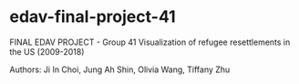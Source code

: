 # edav-final-project-41

FINAL EDAV PROJECT - Group 41
Visualization of refugee resettlements in the US (2009-2018)

Authors: Ji In Choi, Jung Ah Shin, Olivia Wang, Tiffany Zhu 
